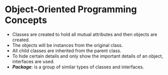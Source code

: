# Object-Oriented Programming Concepts

- Classes are created to hold all mutual attributes and then objects are created.
- The objects will be instances from the original class.
- All child classes are inherited from the parent class.
- To hide certain details and only show the important details of an object, interfaces are used. 
- ***Package***: is a group of similar types of classes and interfaces.

